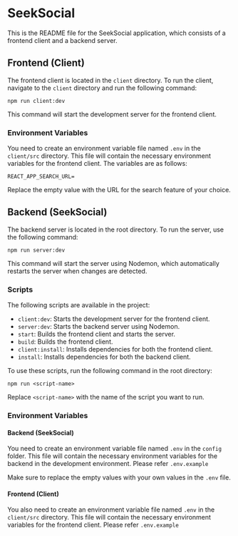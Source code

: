# SeekSocial

This is the README file for the SeekSocial application, which consists of a frontend client and a backend server.

## Frontend (Client)

The frontend client is located in the `client` directory. To run the client, navigate to the `client` directory and run the following command:

```
npm run client:dev
```

This command will start the development server for the frontend client.

### Environment Variables

You need to create an environment variable file named `.env` in the `client/src` directory. This file will contain the necessary environment variables for the frontend client. The variables are as follows:

```
REACT_APP_SEARCH_URL=
```

Replace the empty value with the URL for the search feature of your choice.

## Backend (SeekSocial)

The backend server is located in the root directory. To run the server, use the following command:

```
npm run server:dev
```

This command will start the server using Nodemon, which automatically restarts the server when changes are detected.

### Scripts

The following scripts are available in the project:

- `client:dev`: Starts the development server for the frontend client.
- `server:dev`: Starts the backend server using Nodemon.
- `start`: Builds the frontend client and starts the server.
- `build`: Builds the frontend client.
- `client:install`: Installs dependencies for both the frontend client.
- `install`: Installs dependencies for both the backend client.

To use these scripts, run the following command in the root directory:

```
npm run <script-name>
```

Replace `<script-name>` with the name of the script you want to run.

### Environment Variables

#### Backend (SeekSocial)

You need to create an environment variable file named `.env` in the `config` folder. This file will contain the necessary environment variables for the backend in the development environment. Please refer `.env.example`

Make sure to replace the empty values with your own values in the `.env` file.

#### Frontend (Client)

You also need to create an environment variable file named `.env` in the `client/src` directory. This file will contain the necessary environment variables for the frontend client. Please refer `.env.example`
